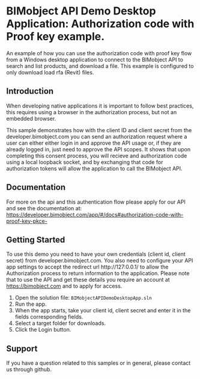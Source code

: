 BIMobject API Demo Desktop Application: Authorization code with Proof key example.
============

An example of how you can use the authorization code with proof key flow from a Windows
desktop application to connect to the BIMobject API to search and list products, and download a file.
This example is configured to only download load rfa (Revit) files.

Introduction
------------

When developing native applications it is important to follow best practices,
this requires using a browser in the authorization process, but not an embedded browser.

This sample demonstrates how with the client ID and client secret from the developer.bimobject.com you can 
send an authorization request where a user can either either login in and approve the API usage or, if they are already
logged in, just need to approve the API scopes.
It shows that upon completing this consent process, you will recieve and authorization code using a local loopback
socket, and by exchanging that code for authorization tokens will allow the application to call the BIMobject API.


Documentation
--------------------
For more on the api and this authentication flow please apply for our API and see the documentation at:
https://developer.bimobject.com/app/#/docs#authorization-code-with-proof-key-pkce-


Getting Started
---------------
To use this demo you need to have your own credentials (client id, client secret) from developer.bimobject.com.
You also need to configure your API app settings to accept the redirect url http://127:0.0.1/ to allow the Authorization process 
to return information to the application. Please note that to use the API and get these details you require an account at
https://bimobject.com and to apply for access.

1. Open the solution file: `BIMobjectAPIDemoDesktopApp.sln`
2. Run the app.
3. When the app starts, take your client id, client secret and enter it in the fields corresponding fields.
4. Select a target folder for downloads.
5. Click the Login button.


Support
-------
If you have a question related to this samples or in general, please contact us through github.
